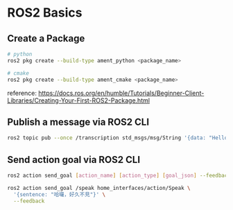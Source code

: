 # ROS2 Basics


## Create a Package

```bash
# python
ros2 pkg create --build-type ament_python <package_name>

# cmake
ros2 pkg create --build-type ament_cmake <package_name>
```

reference: https://docs.ros.org/en/humble/Tutorials/Beginner-Client-Libraries/Creating-Your-First-ROS2-Package.html

## Publish a message via ROS2 CLI

```bash
ros2 topic pub --once /transcription std_msgs/msg/String '{data: "Hello"}'
```

## Send action goal via ROS2 CLI

```bash
ros2 action send_goal [action_name] [action_type] [goal_json] --feedback

ros2 action send_goal /speak home_interfaces/action/Speak \
  '{sentence: "哈囉，好久不見"}' \
  --feedback
```
